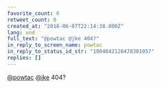 ```yaml
---
favorite_count: 0
retweet_count: 0
created_at: "2018-06-07T22:14:38.000Z"
lang: und
full_text: "@powtac @jke 404?"
in_reply_to_screen_name: powtac
in_reply_to_status_id_str: "1004842126478381057"
replies: []
---
```


[@powtac](https://twitter.com/powtac) [@jke](https://twitter.com/jke) 404?
